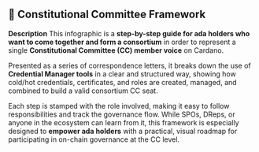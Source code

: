 ## 📜 Constitutional Committee Framework

**Description**
This infographic is a **step-by-step guide for ada holders who want to come together and form a consortium** in order to represent a single **Constitutional Committee (CC) member voice** on Cardano.

Presented as a series of correspondence letters, it breaks down the use of **Credential Manager tools** in a clear and structured way, showing how cold/hot credentials, certificates, and roles are created, managed, and combined to build a valid consortium CC seat.

Each step is stamped with the role involved, making it easy to follow responsibilities and track the governance flow. While SPOs, DReps, or anyone in the ecosystem can learn from it, this framework is especially designed to **empower ada holders** with a practical, visual roadmap for participating in on-chain governance at the CC level.
